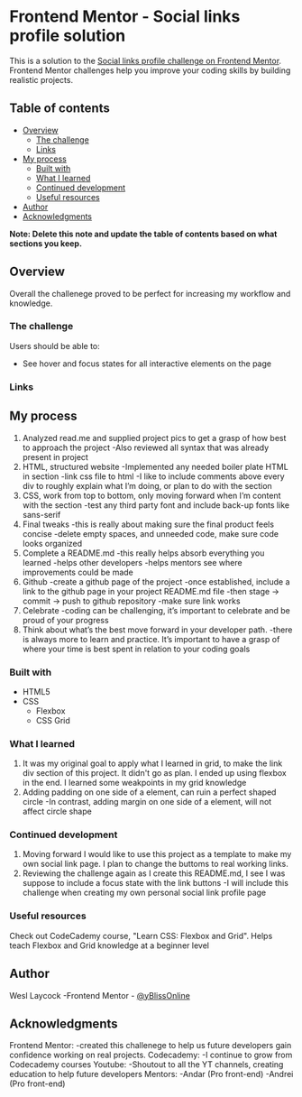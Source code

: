 # Frontend Mentor - Social links profile solution

This is a solution to the [Social links profile challenge on Frontend Mentor](https://www.frontendmentor.io/challenges/social-links-profile-UG32l9m6dQ). Frontend Mentor challenges help you improve your coding skills by building realistic projects. 

## Table of contents

- [Overview](#overview)
  - [The challenge](#the-challenge)
  - [Links](#links)
- [My process](#my-process)
  - [Built with](#built-with)
  - [What I learned](#what-i-learned)
  - [Continued development](#continued-development)
  - [Useful resources](#useful-resources)
- [Author](#author)
- [Acknowledgments](#acknowledgments)

**Note: Delete this note and update the table of contents based on what sections you keep.**

## Overview

Overall the challenege proved to be perfect for increasing my workflow and knowledge.


### The challenge

Users should be able to:
- See hover and focus states for all interactive elements on the page

### Links



## My process

1. Analyzed read.me and supplied project pics to get a grasp of how best to approach the project
  -Also reviewed all syntax that was already present in project
2. HTML, structured website 
  -Implemented any needed boiler plate HTML in <head> section
    -link css file to html
  -I like to include comments above every div to roughly explain what I’m doing, or plan to do with the section 
3. CSS, work from top to bottom, only moving forward when I’m content with the section
  -test any third party font and include back-up fonts like sans-serif
4. Final tweaks
  -this is really about making sure the final product feels concise
    -delete empty spaces, and unneeded code, make sure code looks organized
5. Complete a README.md
  -this really helps absorb everything you learned 
  -helps other developers 
  -helps mentors see where improvements could be made 
6. Github
  -create a github page of the project
  -once established, include a link to the github page in your project README.md file
  -then stage -> commit -> push to github repository 
  -make sure link works 
7. Celebrate
  -coding can be challenging, it’s important to celebrate and be proud of your progress
8. Think about what’s the best move forward in your developer path.
  -there is always more to learn and practice. It’s important to have a grasp of where your time is best spent in relation to your coding goals 
 

### Built with

- HTML5 
- CSS 
  - Flexbox
  - CSS Grid


### What I learned

1. It was my original goal to apply what I learned in grid, to make the link div section of this project. It didn't go as plan. I ended up using flexbox in the end. I learned some weakpoints in my grid knowledge 
2. Adding padding on one side of a element, can ruin a perfect shaped circle
    -In contrast, adding margin on one side of a element, will not affect circle shape


### Continued development

1. Moving forward I would like to use this project as a template to make my own social link page. I plan to change the buttoms to real working links. 
2. Reviewing the challenge again as I create this README.md, I see I was suppose to include a focus state with the link buttons
  -I will include this challenge when creating my own personal social link profile page 

### Useful resources

Check out CodeCademy course, "Learn CSS: Flexbox and Grid". Helps teach Flexbox and Grid knowledge at a beginner level

## Author

Wesl Laycock
  -Frontend Mentor - [@yBlissOnline](https://www.frontendmentor.io/profile/BlissOnline)

## Acknowledgments

Frontend Mentor: 
  -created this challenege to help us future developers gain confidence working on real projects. 
Codecademy:
  -I continue to grow from Codecademy courses
Youtube:
  -Shoutout to all the YT channels, creating education to help future developers
Mentors:
  -Andar (Pro front-end)
  -Andrei (Pro front-end)

